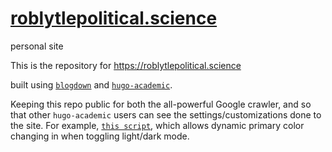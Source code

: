 #  [roblytlepolitical.science](https://roblytlepolitical.science)
personal site

This is the repository for https://roblytlepolitical.science

built using [`blogdown`](https://bookdown.org/yihui/blogdown/) and [`hugo-academic`](https://github.com/gcushen/hugo-academic).

Keeping this repo public for both the all-powerful Google crawler, and so that other `hugo-academic` users can see the settings/customizations done to the site. For example, [`this script`](https://github.com/RobLytle/roblytlepolitical.science/blob/master/assets/scss/custom.scss), which allows dynamic primary color changing in when toggling light/dark mode.
